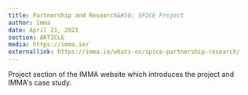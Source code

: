 ```yaml
---
title: Partnership and Research&#58; SPICE Project
author: Imma
date: April 21, 2021
section: ARTICLE
media: https://imma.ie/
externallink: https://imma.ie/whats-on/spice-partnership-research/
---
```

Project section of the IMMA website which introduces the project and IMMA's case study.